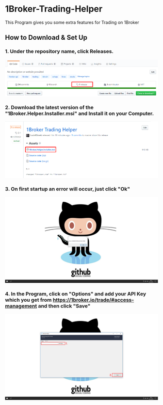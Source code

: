# 1Broker-Trading-Helper

This Program gives you some extra features for Trading on 1Broker

## How to Download & Set Up

### 1. Under the repository name, click Releases. 
![alt text](https://raw.githubusercontent.com/LouisKlimek/1Broker-Trading-Helper/master/howToInstallScreenshots/1.png)

### 2. Download the latest version of the "1Broker.Helper.Installer.msi" and Install it on your Computer.
![alt text](https://raw.githubusercontent.com/LouisKlimek/1Broker-Trading-Helper/master/howToInstallScreenshots/2.png)

### 3. On first startup an error will occur, just click "Ok"
![alt text](https://raw.githubusercontent.com/LouisKlimek/1Broker-Trading-Helper/master/howToInstallScreenshots/3.png)

### 4. In the Program, click on "Options" and add your API Key which you get from https://1broker.io/trade/#access-management and then click "Save"
![alt text](https://raw.githubusercontent.com/LouisKlimek/1Broker-Trading-Helper/master/howToInstallScreenshots/4.png)


